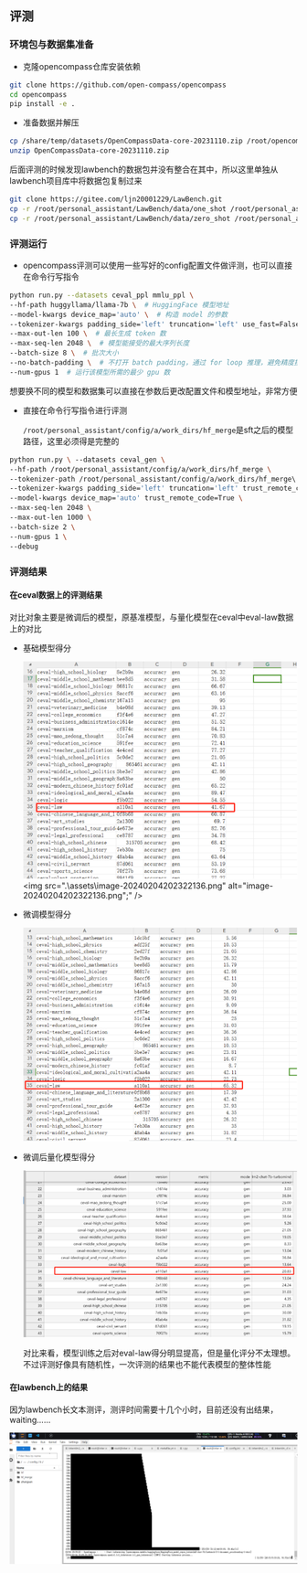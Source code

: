 ## 评测

### 环境包与数据集准备

- 克隆opencompass仓库安装依赖

```bash
git clone https://github.com/open-compass/opencompass
cd opencompass
pip install -e .
```

- 准备数据并解压

```bash
cp /share/temp/datasets/OpenCompassData-core-20231110.zip /root/opencompass/
unzip OpenCompassData-core-20231110.zip
```

后面评测的时候发现lawbench的数据包并没有整合在其中，所以这里单独从lawbench项目库中将数据包复制过来

```bash
git clone https://gitee.com/ljn20001229/LawBench.git
cp -r /root/personal_assistant/LawBench/data/one_shot /root/personal_assistant/opencompass/data/lawbench
cp -r /root/personal_assistant/LawBench/data/zero_shot /root/personal_assistant/opencompass/data/lawbench
```

### 评测运行

- opencompass评测可以使用一些写好的config配置文件做评测，也可以直接在命令行写指令 

```bash
python run.py --datasets ceval_ppl mmlu_ppl \
--hf-path huggyllama/llama-7b \  # HuggingFace 模型地址
--model-kwargs device_map='auto' \  # 构造 model 的参数
--tokenizer-kwargs padding_side='left' truncation='left' use_fast=False \  # 构造 tokenizer 的参数
--max-out-len 100 \  # 最长生成 token 数
--max-seq-len 2048 \  # 模型能接受的最大序列长度
--batch-size 8 \  # 批次大小
--no-batch-padding \  # 不打开 batch padding，通过 for loop 推理，避免精度损失
--num-gpus 1  # 运行该模型所需的最少 gpu 数
```

想要换不同的模型和数据集可以直接在参数后更改配置文件和模型地址，非常方便

- 直接在命令行写指令进行评测 

  `/root/personal_assistant/config/a/work_dirs/hf_merge`是sft之后的模型路径，这里必须得是完整的

```bash
python run.py \ --datasets ceval_gen \ 
--hf-path /root/personal_assistant/config/a/work_dirs/hf_merge \ 
--tokenizer-path /root/personal_assistant/config/a/work_dirs/hf_merge\ 
--tokenizer-kwargs padding_side='left' truncation='left' trust_remote_code=True \ 
--model-kwargs device_map='auto' trust_remote_code=True \ 
--max-seq-len 2048 \ 
--max-out-len 1000 \ 
--batch-size 2 \ 
--num-gpus 1 \ 
--debug
```

### 评测结果

#### 在ceval数据上的评测结果

对比对象主要是微调后的模型，原基准模型，与量化模型在ceval中eval-law数据上的对比

- 基础模型得分

  ![image-20240204202322136](.\assets\image-20240204202322136.png)
  <img src=".\assets\image-20240204202322136.png" alt="image-20240204202322136.png";" />

- 微调模型得分

  ![image-20240204202313450](.\assets\image-20240204202313450.png)

- 微调后量化模型得分

  ![image-20240204202259676](.\assets\image-20240204202259676.png)

  对比来看，模型训练之后对eval-law得分明显提高，但是量化评分不太理想。不过评测好像具有随机性，一次评测的结果也不能代表模型的整体性能

#### 在lawbench上的结果

因为lawbench长文本测评，测评时间需要十几个小时，目前还没有出结果，waiting......

![image-20240204202247277](.\assets\image-20240204202247277.png)
